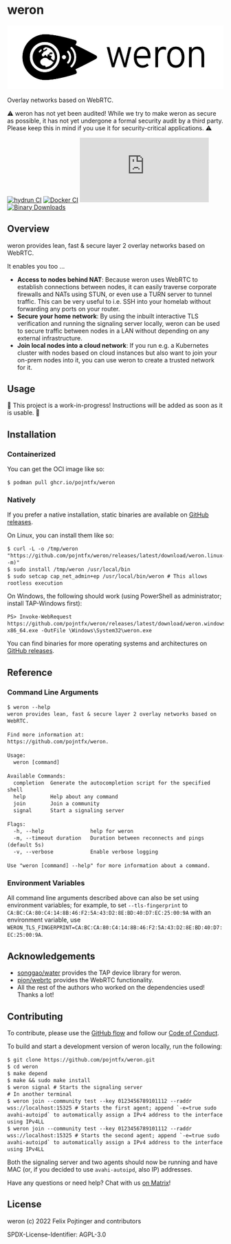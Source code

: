 # weron

![Logo](./assets/logo-readme.png)

Overlay networks based on WebRTC.

⚠️ weron has not yet been audited! While we try to make weron as secure as possible, it has not yet undergone a formal security audit by a third party. Please keep this in mind if you use it for security-critical applications. ⚠️

[![hydrun CI](https://github.com/pojntfx/weron/actions/workflows/hydrun.yaml/badge.svg)](https://github.com/pojntfx/weron/actions/workflows/hydrun.yaml)
[![Docker CI](https://github.com/pojntfx/weron/actions/workflows/docker.yaml/badge.svg)](https://github.com/pojntfx/weron/actions/workflows/docker.yaml)
[![Matrix](https://img.shields.io/matrix/weron:matrix.org)](https://matrix.to/#/#weron:matrix.org?via=matrix.org)
[![Binary Downloads](https://img.shields.io/github/downloads/pojntfx/weron/total?label=binary%20downloads)](https://github.com/pojntfx/weron/releases)

## Overview

weron provides lean, fast & secure layer 2 overlay networks based on WebRTC.

It enables you too ...

- **Access to nodes behind NAT**: Because weron uses WebRTC to establish connections between nodes, it can easily traverse corporate firewalls and NATs using STUN, or even use a TURN server to tunnel traffic. This can be very useful to i.e. SSH into your homelab without forwarding any ports on your router.
- **Secure your home network**: By using the inbuilt interactive TLS verification and running the signaling server locally, weron can be used to secure traffic between nodes in a LAN without depending on any external infrastructure.
- **Join local nodes into a cloud network**: If you run e.g. a Kubernetes cluster with nodes based on cloud instances but also want to join your on-prem nodes into it, you can use weron to create a trusted network for it.

## Usage

🚧 This project is a work-in-progress! Instructions will be added as soon as it is usable. 🚧

## Installation

### Containerized

You can get the OCI image like so:

```shell
$ podman pull ghcr.io/pojntfx/weron
```

### Natively

If you prefer a native installation, static binaries are available on [GitHub releases](https://github.com/pojntfx/weron/releases).

On Linux, you can install them like so:

```shell
$ curl -L -o /tmp/weron "https://github.com/pojntfx/weron/releases/latest/download/weron.linux-$(uname -m)"
$ sudo install /tmp/weron /usr/local/bin
$ sudo setcap cap_net_admin+ep /usr/local/bin/weron # This allows rootless execution
```

On Windows, the following should work (using PowerShell as administrator; install TAP-Windows first):

```shell
PS> Invoke-WebRequest https://github.com/pojntfx/weron/releases/latest/download/weron.windows-x86_64.exe -OutFile \Windows\System32\weron.exe
```

You can find binaries for more operating systems and architectures on [GitHub releases](https://github.com/pojntfx/weron/releases).

## Reference

### Command Line Arguments

```shell
$ weron --help
weron provides lean, fast & secure layer 2 overlay networks based on WebRTC.

Find more information at:
https://github.com/pojntfx/weron.

Usage:
  weron [command]

Available Commands:
  completion  Generate the autocompletion script for the specified shell
  help        Help about any command
  join        Join a community
  signal      Start a signaling server

Flags:
  -h, --help               help for weron
  -m, --timeout duration   Duration between reconnects and pings (default 5s)
  -v, --verbose            Enable verbose logging

Use "weron [command] --help" for more information about a command.
```

### Environment Variables

All command line arguments described above can also be set using environment variables; for example, to set `--tls-fingerprint` to `CA:BC:CA:80:C4:14:8B:46:F2:5A:43:D2:8E:BD:40:D7:EC:25:00:9A` with an environment variable, use `WERON_TLS_FINGERPRINT=CA:BC:CA:80:C4:14:8B:46:F2:5A:43:D2:8E:BD:40:D7:EC:25:00:9A`.

## Acknowledgements

- [songgao/water](https://github.com/songgao/water) provides the TAP device library for weron.
- [pion/webrtc](https://github.com/pion/webrtc) provides the WebRTC functionality.
- All the rest of the authors who worked on the dependencies used! Thanks a lot!

## Contributing

To contribute, please use the [GitHub flow](https://guides.github.com/introduction/flow/) and follow our [Code of Conduct](./CODE_OF_CONDUCT.md).

To build and start a development version of weron locally, run the following:

```shell
$ git clone https://github.com/pojntfx/weron.git
$ cd weron
$ make depend
$ make && sudo make install
$ weron signal # Starts the signaling server
# In another terminal
$ weron join --community test --key 0123456789101112 --raddr wss://localhost:15325 # Starts the first agent; append `-e=true sudo avahi-autoipd` to automatically assign a IPv4 address to the interface using IPv4LL
$ weron join --community test --key 0123456789101112 --raddr wss://localhost:15325 # Starts the second agent; append `-e=true sudo avahi-autoipd` to automatically assign a IPv4 address to the interface using IPv4LL
```

Both the signaling server and two agents should now be running and have MAC (or, if you decided to use `avahi-autoipd`, also IP) addresses.

Have any questions or need help? Chat with us [on Matrix](https://matrix.to/#/#weron:matrix.org?via=matrix.org)!

## License

weron (c) 2022 Felix Pojtinger and contributors

SPDX-License-Identifier: AGPL-3.0
